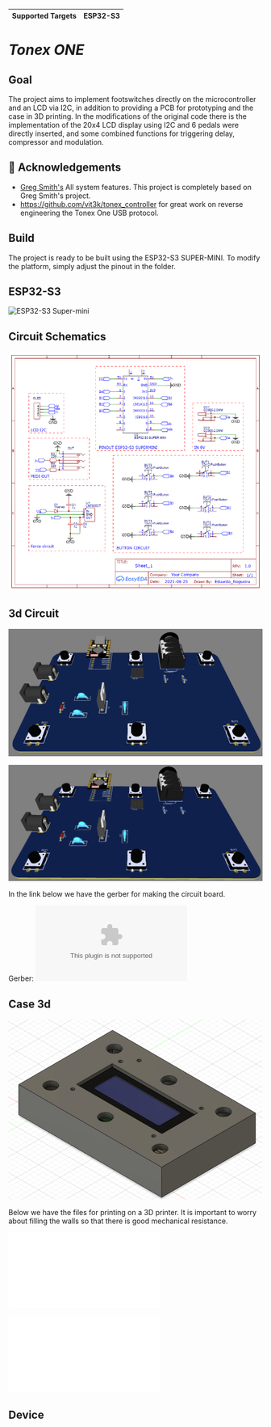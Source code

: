| Supported Targets | ESP32-S3 |
| ----------------- | -------- |

# _Tonex ONE_ 

## Goal 

The project aims to implement footswitches directly on the microcontroller and an LCD via I2C, in addition to providing a PCB for prototyping and the case in 3D printing. In the modifications of the original code there is the implementation of the 20x4 LCD display using I2C and 6 pedals were directly inserted, and some combined functions for triggering delay, compressor and modulation.


## 🙏 Acknowledgements <a name="acknowledgements"></a>
- [Greg Smith's](https://github.com/Builty/TonexOneController) All system features. This project is completely based on Greg Smith's project.
- https://github.com/vit3k/tonex_controller for great work on reverse engineering the Tonex One USB protocol.


## Build
The project is ready to be built using the ESP32-S3 SUPER-MINI. To modify the platform, simply adjust the pinout in the folder.

## ESP32-S3

![ESP32-S3 Super-mini](https://ae01.alicdn.com/kf/Se5c04b089cb748cfbdbfbe46a277bd3cj.jpg_640x640q90.jpg)

## Circuit Schematics

![Schematics](Files/Schematic.png)

## 3d Circuit
![3d Circuit](Files/3d_Circuit.png)

![3d Circuit](Files/3d_circuit2.png)

In the link below we have the gerber for making the circuit board.

Gerber: ![Gerber](Files/Gerber_TONEX.zip)

## Case 3d

![Case 3D](Files/Case_3d.png)

Below we have the files for printing on a 3D printer. It is important to worry about filling the walls so that there is good mechanical resistance.

![STL Corpo](Files/Corpo.stl)

![STL Tampa](Files/Tampa.stl)

## Device


